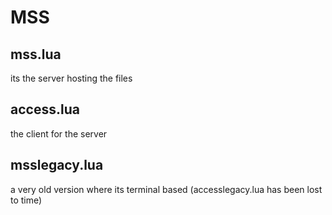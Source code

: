 # MSS
## mss.lua
its the server hosting the files

## access.lua
the client for the server

## msslegacy.lua
a very old version where its terminal based (accesslegacy.lua has been lost to time)
